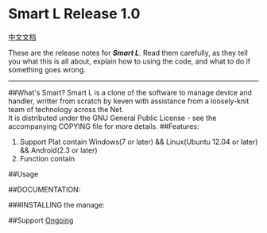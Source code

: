 Smart L Release 1.0  
======
[中文文档](README_CN.md "中文文档")

These are the release notes for ***Smart L***. Read them carefully,
as they tell you what this is all about, explain how to using the
code, and what to do if something goes wrong. 

----------

##What's Smart?
  Smart L is a clone of the software to manage device and handler,
  writter from  scratch by keven with assistance from a loosely-knit team of
  technology across the Net.   
  It is distributed under the GNU General Public License - see the
  accompanying COPYING file for more details. 
##Features:
1. Support Plat contain Windows(7 or later) && Linux(Ubuntu 12.04 or later) && Android(2.3 or later) 
2. Function contain 

##Usage


##DOCUMENTATION:

###INSTALLING the manage:

##Support
 [Ongoing](http://www.ongoingcre "Ongoing")
